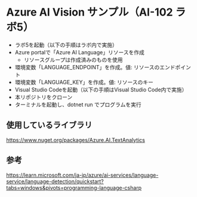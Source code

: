 # Azure AI Vision サンプル（AI-102 ラボ5）

- ラボ5を起動（以下の手順はラボ内で実施）
- Azure portalで「Azure AI Language」リソースを作成
  - リソースグループは作成済みのものを使用
- 環境変数「LANGUAGE_ENDPOINT」を作成。値: リソースのエンドポイント
- 環境変数「LANGUAGE_KEY」を作成。値: リソースのキー
- Visual Studio Codeを起動（以下の手順はVisual Studio Code内で実施）
- 本リポジトリをクローン
- ターミナルを起動し、dotnet run でプログラムを実行

## 使用しているライブラリ

https://www.nuget.org/packages/Azure.AI.TextAnalytics

## 参考

https://learn.microsoft.com/ja-jp/azure/ai-services/language-service/language-detection/quickstart?tabs=windows&pivots=programming-language-csharp